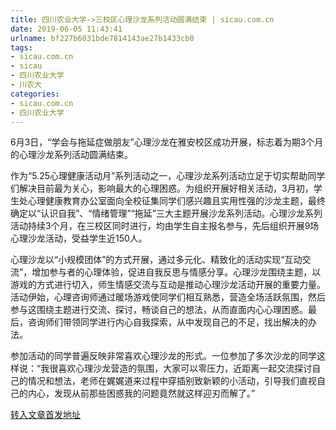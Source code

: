 ```yaml
---
title: 四川农业大学->三校区心理沙龙系列活动圆满结束 | sicau.com.cn
date: 2019-06-05 11:43:41
urlname: bf227b6031bde7814143ae27b1433cb0
tags: 
- sicau.com.cn
- sicau
- 四川农业大学
- 川农大
categories:
- sicau.com.cn
- 四川农业大学
---
```



6月3日，“学会与拖延症做朋友”心理沙龙在雅安校区成功开展，标志着为期3个月的心理沙龙系列活动圆满结束。

作为“5.25心理健康活动月”系列活动之一，心理沙龙系列活动立足于切实帮助同学们解决目前最为关心，影响最大的心理困惑。为组织开展好相关活动，3月初，学生处心理健康教育办公室面向全校征集同学们感兴趣且实用性强的沙龙主题，最终确定以“认识自我”、“情绪管理”“拖延”三大主题开展沙龙系列活动。心理沙龙系列活动持续3个月，在三校区同时进行，均由学生自主报名参与，先后组织开展9场心理沙龙活动，受益学生近150人。

心理沙龙以“小规模团体”的方式开展，通过多元化、精致化的活动实现“互动交流”，增加参与者的心理体验，促进自我反思与情感分享。心理沙龙围绕主题，以游戏的方式进行切入，师生情感交流与互动是推动心理沙龙活动开展的重要力量。活动伊始，心理咨询师通过暖场游戏使同学们相互熟悉，营造全场活跃氛围，然后参与这围绕主题进行交流、探讨，畅谈自己的想法，从而直面内心心理困惑。最后，咨询师们带领同学进行内心自我探索，从中发现自己的不足，找出解决的办法。

参加活动的同学普遍反映非常喜欢心理沙龙的形式。一位参加了多次沙龙的同学这样说：“我很喜欢心理沙龙营造的氛围，大家可以零压力，近距离一起交流探讨自己的情况和想法，老师在娓娓道来过程中穿插别致新颖的小活动，引导我们直视自己的内心，发现从前那些困惑我的问题竟然就这样迎刃而解了。”





[转入文章首发地址](https://news.sicau.edu.cn/info/1078/51916.htm)